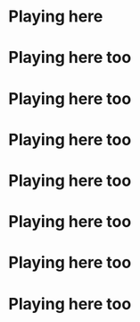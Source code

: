 # Playing here

# Playing here too
# Playing here too

# Playing here too
# Playing here too
# Playing here too
# Playing here too


# Playing here too
